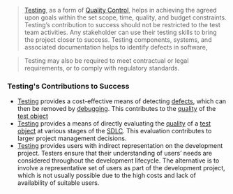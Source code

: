> [Testing](Testing.md), as a form of [Quality Control](Quality%20Control.md), helps in achieving the agreed upon goals within the set scope, time, quality, and budget constraints. Testing’s contribution to success should not be restricted to the test team activities. Any stakeholder can use their testing skills to bring the project closer to success. Testing components, systems, and associated documentation helps to identify defects in software,


> Testing may also be required to meet contractual or legal requirements, or to comply with regulatory standards.
### Testing's Contributions to Success

- [Testing](Testing.md) provides a cost-effective means of detecting [defects](Defect.md), which can then be removed by [debugging](Debugging.md). This contributes to the [quality](Quality.md) of the [test object](Test%20object.md)
- [Testing](Testing.md) provides a means of directly evaluating the [quality](Quality.md) of a [test object](Test%20object.md) at various stages of the [SDLC](Software%20Development%20Lifecycle.md). This evaluation contributes to larger project management decisions.
- [Testing](Testing.md) provides users with indirect representation on the development project.  Testers ensure that their understanding of users’ needs are considered throughout the development lifecycle. The alternative is to involve a representative set of users as part of the development project, which is not usually possible due to the high costs and lack of availability of suitable users.